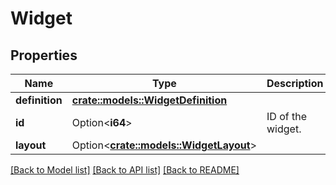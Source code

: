# Widget

## Properties

Name | Type | Description | Notes
------------ | ------------- | ------------- | -------------
**definition** | [**crate::models::WidgetDefinition**](WidgetDefinition.md) |  | 
**id** | Option<**i64**> | ID of the widget. | [optional]
**layout** | Option<[**crate::models::WidgetLayout**](WidgetLayout.md)> |  | [optional]

[[Back to Model list]](../README.md#documentation-for-models) [[Back to API list]](../README.md#documentation-for-api-endpoints) [[Back to README]](../README.md)


